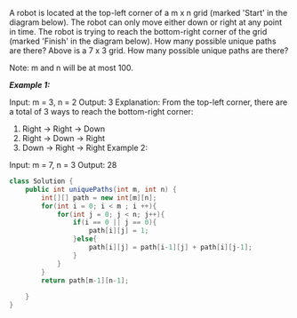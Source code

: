 A robot is located at the top-left corner of a m x n grid (marked 'Start' in the diagram below).
The robot can only move either down or right at any point in time. The robot is trying to reach the bottom-right corner of the grid (marked 'Finish' in the diagram below).
How many possible unique paths are there?
Above is a 7 x 3 grid. How many possible unique paths are there?

Note: m and n will be at most 100.

***Example 1:***

Input: m = 3, n = 2
Output: 3
Explanation:
From the top-left corner, there are a total of 3 ways to reach the bottom-right corner:
1. Right -> Right -> Down
2. Right -> Down -> Right
3. Down -> Right -> Right
Example 2:

Input: m = 7, n = 3
Output: 28

```java
class Solution {
    public int uniquePaths(int m, int n) {
        int[][] path = new int[m][n];
        for(int i = 0; i < m ; i ++){
            for(int j = 0; j < n; j++){
                if(i == 0 || j == 0){
                    path[i][j] = 1;
                }else{
                    path[i][j] = path[i-1][j] + path[i][j-1];
                }
            }
        }
        return path[m-1][n-1];
        
    }
}
```
